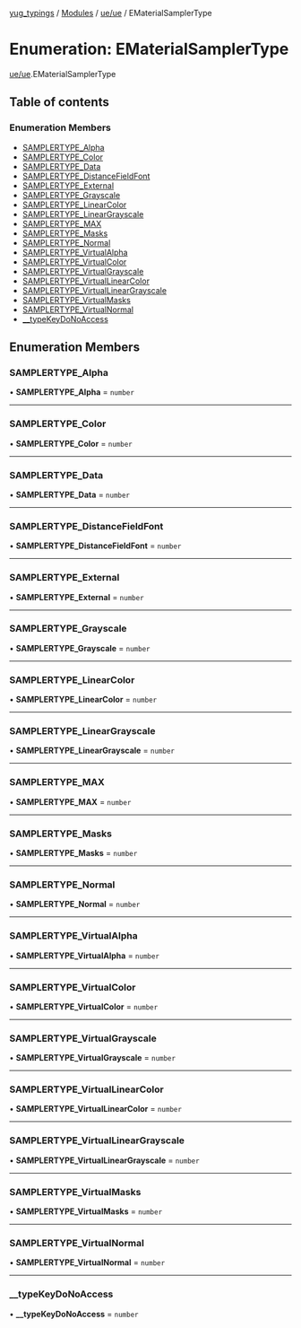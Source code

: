 [yug_typings](../README.md) / [Modules](../modules.md) / [ue/ue](../modules/ue_ue.md) / EMaterialSamplerType

# Enumeration: EMaterialSamplerType

[ue/ue](../modules/ue_ue.md).EMaterialSamplerType

## Table of contents

### Enumeration Members

- [SAMPLERTYPE\_Alpha](ue_ue.EMaterialSamplerType.md#samplertype_alpha)
- [SAMPLERTYPE\_Color](ue_ue.EMaterialSamplerType.md#samplertype_color)
- [SAMPLERTYPE\_Data](ue_ue.EMaterialSamplerType.md#samplertype_data)
- [SAMPLERTYPE\_DistanceFieldFont](ue_ue.EMaterialSamplerType.md#samplertype_distancefieldfont)
- [SAMPLERTYPE\_External](ue_ue.EMaterialSamplerType.md#samplertype_external)
- [SAMPLERTYPE\_Grayscale](ue_ue.EMaterialSamplerType.md#samplertype_grayscale)
- [SAMPLERTYPE\_LinearColor](ue_ue.EMaterialSamplerType.md#samplertype_linearcolor)
- [SAMPLERTYPE\_LinearGrayscale](ue_ue.EMaterialSamplerType.md#samplertype_lineargrayscale)
- [SAMPLERTYPE\_MAX](ue_ue.EMaterialSamplerType.md#samplertype_max)
- [SAMPLERTYPE\_Masks](ue_ue.EMaterialSamplerType.md#samplertype_masks)
- [SAMPLERTYPE\_Normal](ue_ue.EMaterialSamplerType.md#samplertype_normal)
- [SAMPLERTYPE\_VirtualAlpha](ue_ue.EMaterialSamplerType.md#samplertype_virtualalpha)
- [SAMPLERTYPE\_VirtualColor](ue_ue.EMaterialSamplerType.md#samplertype_virtualcolor)
- [SAMPLERTYPE\_VirtualGrayscale](ue_ue.EMaterialSamplerType.md#samplertype_virtualgrayscale)
- [SAMPLERTYPE\_VirtualLinearColor](ue_ue.EMaterialSamplerType.md#samplertype_virtuallinearcolor)
- [SAMPLERTYPE\_VirtualLinearGrayscale](ue_ue.EMaterialSamplerType.md#samplertype_virtuallineargrayscale)
- [SAMPLERTYPE\_VirtualMasks](ue_ue.EMaterialSamplerType.md#samplertype_virtualmasks)
- [SAMPLERTYPE\_VirtualNormal](ue_ue.EMaterialSamplerType.md#samplertype_virtualnormal)
- [\_\_typeKeyDoNoAccess](ue_ue.EMaterialSamplerType.md#__typekeydonoaccess)

## Enumeration Members

### SAMPLERTYPE\_Alpha

• **SAMPLERTYPE\_Alpha** = `number`

___

### SAMPLERTYPE\_Color

• **SAMPLERTYPE\_Color** = `number`

___

### SAMPLERTYPE\_Data

• **SAMPLERTYPE\_Data** = `number`

___

### SAMPLERTYPE\_DistanceFieldFont

• **SAMPLERTYPE\_DistanceFieldFont** = `number`

___

### SAMPLERTYPE\_External

• **SAMPLERTYPE\_External** = `number`

___

### SAMPLERTYPE\_Grayscale

• **SAMPLERTYPE\_Grayscale** = `number`

___

### SAMPLERTYPE\_LinearColor

• **SAMPLERTYPE\_LinearColor** = `number`

___

### SAMPLERTYPE\_LinearGrayscale

• **SAMPLERTYPE\_LinearGrayscale** = `number`

___

### SAMPLERTYPE\_MAX

• **SAMPLERTYPE\_MAX** = `number`

___

### SAMPLERTYPE\_Masks

• **SAMPLERTYPE\_Masks** = `number`

___

### SAMPLERTYPE\_Normal

• **SAMPLERTYPE\_Normal** = `number`

___

### SAMPLERTYPE\_VirtualAlpha

• **SAMPLERTYPE\_VirtualAlpha** = `number`

___

### SAMPLERTYPE\_VirtualColor

• **SAMPLERTYPE\_VirtualColor** = `number`

___

### SAMPLERTYPE\_VirtualGrayscale

• **SAMPLERTYPE\_VirtualGrayscale** = `number`

___

### SAMPLERTYPE\_VirtualLinearColor

• **SAMPLERTYPE\_VirtualLinearColor** = `number`

___

### SAMPLERTYPE\_VirtualLinearGrayscale

• **SAMPLERTYPE\_VirtualLinearGrayscale** = `number`

___

### SAMPLERTYPE\_VirtualMasks

• **SAMPLERTYPE\_VirtualMasks** = `number`

___

### SAMPLERTYPE\_VirtualNormal

• **SAMPLERTYPE\_VirtualNormal** = `number`

___

### \_\_typeKeyDoNoAccess

• **\_\_typeKeyDoNoAccess** = `number`
